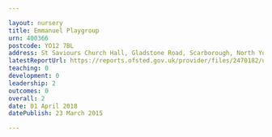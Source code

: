 ```yaml
---

layout: nursery
title: Emmanuel Playgroup
urn: 400366
postcode: YO12 7BL
address: St Saviours Church Hall, Gladstone Road, Scarborough, North Yorkshire, YO12 7BL
latestReportUrl: https://reports.ofsted.gov.uk/provider/files/2470182/urn/400366.pdf
teaching: 0
development: 0
leadership: 2
outcomes: 0
overall: 2
date: 01 April 2018 
datePublish: 23 March 2015

---
```

